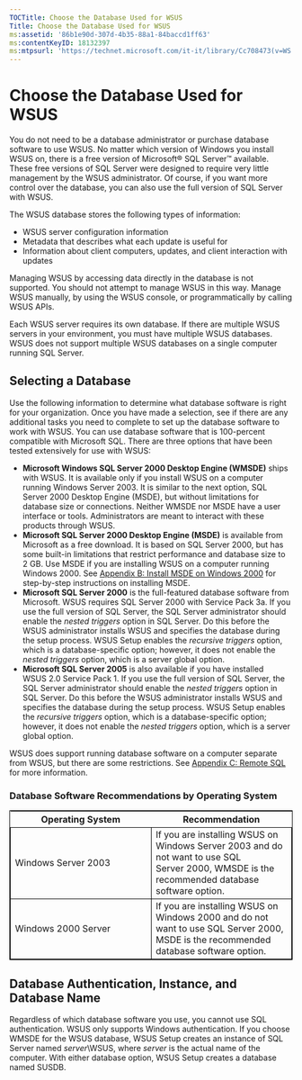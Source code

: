 ```yaml
---
TOCTitle: Choose the Database Used for WSUS
Title: Choose the Database Used for WSUS
ms:assetid: '86b1e90d-307d-4b35-88a1-84baccd1ff63'
ms:contentKeyID: 18132397
ms:mtpsurl: 'https://technet.microsoft.com/it-it/library/Cc708473(v=WS.10)'
---
```


Choose the Database Used for WSUS
=================================

You do not need to be a database administrator or purchase database software to use WSUS. No matter which version of Windows you install WSUS on, there is a free version of Microsoft® SQL Server™ available. These free versions of SQL Server were designed to require very little management by the WSUS administrator. Of course, if you want more control over the database, you can also use the full version of SQL Server with WSUS.

The WSUS database stores the following types of information:

-   WSUS server configuration information
-   Metadata that describes what each update is useful for
-   Information about client computers, updates, and client interaction with updates

Managing WSUS by accessing data directly in the database is not supported. You should not attempt to manage WSUS in this way. Manage WSUS manually, by using the WSUS console, or programmatically by calling WSUS APIs.

Each WSUS server requires its own database. If there are multiple WSUS servers in your environment, you must have multiple WSUS databases. WSUS does not support multiple WSUS databases on a single computer running SQL Server.

Selecting a Database
--------------------

Use the following information to determine what database software is right for your organization. Once you have made a selection, see if there are any additional tasks you need to complete to set up the database software to work with WSUS. You can use database software that is 100-percent compatible with Microsoft SQL. There are three options that have been tested extensively for use with WSUS:

-   **Microsoft Windows SQL Server 2000 Desktop Engine (WMSDE)** ships with WSUS. It is available only if you install WSUS on a computer running Windows Server 2003. It is similar to the next option, SQL Server 2000 Desktop Engine (MSDE), but without limitations for database size or connections. Neither WMSDE nor MSDE have a user interface or tools. Administrators are meant to interact with these products through WSUS.
-   **Microsoft SQL Server 2000 Desktop Engine (MSDE)** is available from Microsoft as a free download. It is based on SQL Server 2000, but has some built-in limitations that restrict performance and database size to 2 GB. Use MSDE if you are installing WSUS on a computer running Windows 2000. See [Appendix B: Install MSDE on Windows 2000](https://technet.microsoft.com/453401df-9a3a-421c-9857-680902e6a10b) for step-by-step instructions on installing MSDE.
-   **Microsoft SQL Server 2000** is the full-featured database software from Microsoft. WSUS requires SQL Server 2000 with Service Pack 3a. If you use the full version of SQL Server, the SQL Server administrator should enable the *nested triggers* option in SQL Server. Do this before the WSUS administrator installs WSUS and specifies the database during the setup process. WSUS Setup enables the *recursive triggers* option, which is a database-specific option; however, it does not enable the *nested triggers* option, which is a server global option.
-   **Microsoft SQL Server 2005** is also available if you have installed WSUS 2.0 Service Pack 1. If you use the full version of SQL Server, the SQL Server administrator should enable the *nested triggers* option in SQL Server. Do this before the WSUS administrator installs WSUS and specifies the database during the setup process. WSUS Setup enables the *recursive triggers* option, which is a database-specific option; however, it does not enable the *nested triggers* option, which is a server global option.

WSUS does support running database software on a computer separate from WSUS, but there are some restrictions. See [Appendix C: Remote SQL](https://technet.microsoft.com/9e01d057-6b39-4eb7-b151-dff7ad0cd638) for more information.

### Database Software Recommendations by Operating System

 
<table style="border:1px solid black;">
<colgroup>
<col width="50%" />
<col width="50%" />
</colgroup>
<thead>
<tr class="header">
<th>Operating System</th>
<th>Recommendation</th>
</tr>
</thead>
<tbody>
<tr class="odd">
<td style="border:1px solid black;">Windows Server 2003</td>
<td style="border:1px solid black;">If you are installing WSUS on Windows Server 2003 and do not want to use SQL Server 2000, WMSDE is the recommended database software option.</td>
</tr>
<tr class="even">
<td style="border:1px solid black;">Windows 2000 Server</td>
<td style="border:1px solid black;">If you are installing WSUS on Windows 2000 and do not want to use SQL Server 2000, MSDE is the recommended database software option.</td>
</tr>
</tbody>
</table>
  
Database Authentication, Instance, and Database Name  
----------------------------------------------------
  
Regardless of which database software you use, you cannot use SQL authentication. WSUS only supports Windows authentication. If you choose WMSDE for the WSUS database, WSUS Setup creates an instance of SQL Server named *server*\\WSUS, where *server* is the actual name of the computer. With either database option, WSUS Setup creates a database named SUSDB.
